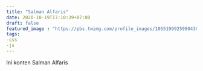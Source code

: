 ```yaml
---
title: "Salman Alfaris"
date: 2020-10-19T17:10:39+07:00
draft: false
featured_image : "https://pbs.twimg.com/profile_images/1055199925980430336/F0oAGTQH.jpg"
tags: 
-css
-js
---
```


Ini konten Salman Alfaris